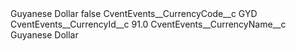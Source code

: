 <?xml version="1.0" encoding="UTF-8"?>
<CustomMetadata xmlns="http://soap.sforce.com/2006/04/metadata" xmlns:xsi="http://www.w3.org/2001/XMLSchema-instance" xmlns:xsd="http://www.w3.org/2001/XMLSchema">
    <label>Guyanese Dollar</label>
    <protected>false</protected>
    <values>
        <field>CventEvents__CurrencyCode__c</field>
        <value xsi:type="xsd:string">GYD</value>
    </values>
    <values>
        <field>CventEvents__CurrencyId__c</field>
        <value xsi:type="xsd:double">91.0</value>
    </values>
    <values>
        <field>CventEvents__CurrencyName__c</field>
        <value xsi:type="xsd:string">Guyanese Dollar</value>
    </values>
</CustomMetadata>
